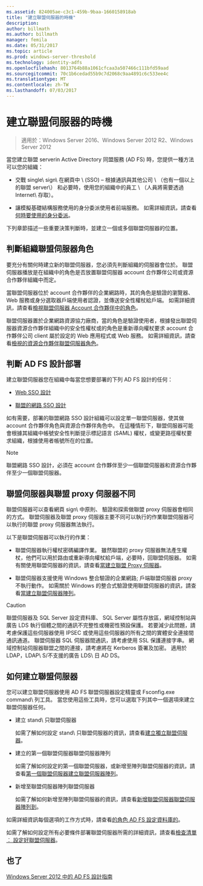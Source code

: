 ```yaml
---
ms.assetid: 824005ae-c3c1-459b-9baa-1660158918ab
title: "建立聯盟伺服器的時機"
description: 
author: billmath
ms.author: billmath
manager: femila
ms.date: 05/31/2017
ms.topic: article
ms.prod: windows-server-threshold
ms.technology: identity-adfs
ms.openlocfilehash: 8013764b88a1061cfcaa3a507466c111bfd59aad
ms.sourcegitcommit: 70c1b6cedad55b9c7d2068c9aa4891c6c533ee4c
ms.translationtype: MT
ms.contentlocale: zh-TW
ms.lasthandoff: 07/03/2017
---
```

# <a name="when-to-create-a-federation-server"></a>建立聯盟伺服器的時機

>適用於：Windows Server 2016、Windows Server 2012 R2、Windows Server 2012

當您建立聯盟 serverin Active Directory 同盟服務 \(AD FS\) 時，您提供一種方法可以您的組織：  
  
-   交戰 single\ sign\ 在網頁中 \ (SSO\) – 根據通訊與其他公司 \ （也有一個以上的聯盟 server\） 和必要時，使用您的組織中的員工 \ （人員將需要透過 Internet\ 存取）。  
  
-   讓模擬基礎結構服務使用的身分委派使用者前端服務。 如需詳細資訊，請查看[何時要使用的身分委派](When-to-Use-Identity-Delegation.md)。  
  
下列章節描述一些重要決策判斷時，並建立一個或多個聯盟伺服器的位置。  
  
## <a name="determine-the-organizational-role-for-the-federation-server"></a>判斷組織聯盟伺服器角色  
要充分有關何時建立新的聯盟伺服器，您必須先判斷組織的伺服器會位於。 聯盟伺服器播放是在組織中的角色是否放置聯盟伺服器 account 合作夥伴公司或資源合作夥伴組織中而定。  
  
當聯盟伺服器位於 account 合作夥伴的企業網路時，其的角色是驗證的瀏覽器、 Web 服務或身分選取器戶端使用者認證，並傳送安全性權杖給戶端。 如需詳細資訊，請查看[檢視聯盟伺服器 Account 合作夥伴中的角色](Review-the-Role-of-the-Federation-Server-in-the-Account-Partner.md)。  
  
聯盟伺服器置於企業網路資源協力廠商，當的角色是驗證使用者，根據發出聯盟伺服器資源合作夥伴組織中的安全性權杖或的角色是重新導向權杖要求 account 合作夥伴公司 client 屬於設定的 Web 應用程式或 Web 服務。 如需詳細資訊，請查看[檢視的資源合作夥伴聯盟伺服器角色](Review-the-Role-of-the-Federation-Server-in-the-Resource-Partner.md)。  
  
## <a name="determine-which-ad-fs-design-to-deploy"></a>判斷 AD FS 設計部署  
建立聯盟伺服器您在組織中每當您想要部署的下列 AD FS 設計的任何：  
  
-   [Web SSO 設計](Web-SSO-Design.md)  
  
-   [聯盟的網路 SSO 設計](Federated-Web-SSO-Design.md)  
  
如有需要，部署的聯盟網路 SSO 設計組織可以設定單一聯盟伺服器，使其做 account 合作夥伴角色與資源合作夥伴角色中。 在這種情形下，聯盟伺服器可能會根據其組織中帳號安全性判斷提示標記語言 \(SAML\) 權杖，或變更路徑權杖要求組織，根據使用者帳號所在的位置。  
  
> [!NOTE]  
> 聯盟網路 SSO 設計，必須在 account 合作夥伴至少一個聯盟伺服器和資源合作夥伴至少一個聯盟伺服器。  
  
## <a name="differences-between-a-federation-server-and-a-federation-server-proxy"></a>聯盟伺服器與聯盟 proxy 伺服器不同  
聯盟伺服器可以查看網頁 sign\ 中原則、 驗證和探索做聯盟 proxy 伺服器會相同的方式。 聯盟伺服器及聯盟 proxy 伺服器主要不同可以執行的作業聯盟伺服器可以執行的聯盟 proxy 伺服器無法執行。  
  
以下是聯盟伺服器可以執行的作業：  
  
-   聯盟伺服器執行權杖密碼編譯作業。 雖然聯盟的 proxy 伺服器無法產生權杖，他們可以用於路由或重新導向權杖給戶端，必要時，回聯盟伺服器。 如需有關使用聯盟伺服器的資訊，請查看[當建立聯盟 Proxy 伺服器](When-to-Create-a-Federation-Server-Proxy.md)。  
  
-   聯盟伺服器支援使用 Windows 整合驗證的企業網路; 戶端聯盟伺服器 proxy 不執行動作。 如需關於 Windows 的整合式驗證使用聯盟伺服器的資訊，請查看[當建立聯盟伺服器陣列](When-to-Create-a-Federation-Server-Farm.md)。  
  
> [!CAUTION]  
> 聯盟伺服器及 SQL Server 設定資料庫、 SQL Server 屬性存放區，網域控制站與廣告 LDS 執行個體之間的通訊不完整性或機密性預設保護。 若要減少此問題，請考慮保護這些伺服器使用 IPSEC 或使用這些伺服器的所有之間的實體安全連接間通訊通道。 聯盟伺服器 SQL 伺服器間通訊，請考慮使用 SSL 保護連接字串。 網域控制站伺服器聯盟之間的連接，請考慮將在 Kerberos 簽署及加密。 適用於 LDAP，LDAP\ S/不支援的廣告 LDS\ 日 AD DS。  
  
## <a name="how-to-create-a-federation-server"></a>如何建立聯盟伺服器  
您可以建立聯盟伺服器使用 AD FS 聯盟伺服器設定精靈或 Fsconfig.exe command\ 列工具。 當您使用這些工具時，您可以選取下列其中一個選項來建立聯盟伺服器任何。  
  
-   建立 stand\ 只聯盟伺服器  
  
    如需了解如何設定 stand\ 只聯盟伺服器的資訊，請查看[建立獨立聯盟伺服器](../../ad-fs/deployment/Create-a-Stand-Alone-Federation-Server.md)。  
  
-   建立的第一個聯盟伺服器聯盟伺服器陣列  
  
    如需了解如何設定的第一個聯盟伺服器，或新增至陣列聯盟伺服器的資訊，請查看[第一個聯盟伺服器建立聯盟伺服器陣列](../../ad-fs/deployment/Create-the-First-Federation-Server-in-a-Federation-Server-Farm.md)。  
  
-   新增至聯盟伺服器陣列聯盟伺服器  
  
    如需了解如何新增至陣列聯盟伺服器的資訊，請查看[新增聯盟伺服器聯盟伺服器陣列到](../../ad-fs/deployment/Add-a-Federation-Server-to-a-Federation-Server-Farm.md)。  
  
如需詳細資訊每個選項的工作方式時，請查看[的角色 AD FS 設定資料庫的](../../ad-fs/technical-reference/The-Role-of-the-AD-FS-Configuration-Database.md)。  
  
如需了解如何設定所有必要條件部署聯盟伺服器所需的詳細資訊，請查看[檢查清單︰ 設定好聯盟伺服器](../../ad-fs/deployment/Checklist--Setting-Up-a-Federation-Server.md)。  
  
## <a name="see-also"></a>也了
[Windows Server 2012 中的 AD FS 設計指南](AD-FS-Design-Guide-in-Windows-Server-2012.md)

